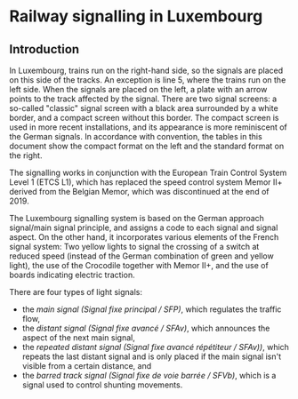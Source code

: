 Railway signalling in Luxembourg
================================

Introduction
------------

In Luxembourg, trains run on the right-hand side, so the signals are placed on this side of the tracks. An exception is line 5, where the trains run on the left side. When the signals are placed on the left, a plate with an arrow points to the track affected by the signal. There are two signal screens: a so-called "classic" signal screen with a black area surrounded by a white border, and a compact screen without this border. The compact screen is used in more recent installations, and its appearance is more reminiscent of the German signals. In accordance with convention, the tables in this document show the compact format on the left and the standard format on the right.

The signalling works in conjunction with the European Train Control System Level 1 (ETCS L1), which has replaced the speed control system Memor II+ derived from the Belgian Memor, which was discontinued at the end of 2019.

The Luxembourg signalling system is based on the German approach signal/main signal principle, and assigns a code to each signal and signal aspect. On the other hand, it incorporates various elements of the French signal system: Two yellow lights to signal the crossing of a switch at reduced speed (instead of the German combination of green and yellow light), the use of the Crocodile together with Memor II+, and the use of boards indicating electric traction.

There are four types of light signals:
- the _main signal (Signal fixe principal / SFP)_, which regulates the traffic flow,
- the _distant signal (Signal fixe avancé / SFAv)_, which announces the aspect of the next main signal,
- the _repeated distant signal (Signal fixe avancé répétiteur / SFAv))_, which repeats the last distant signal and is only placed if the main signal isn't visible from a certain distance, and
- the _barred track signal (Signal fixe de voie barrée / SFVb)_, which is a signal used to control shunting movements.
